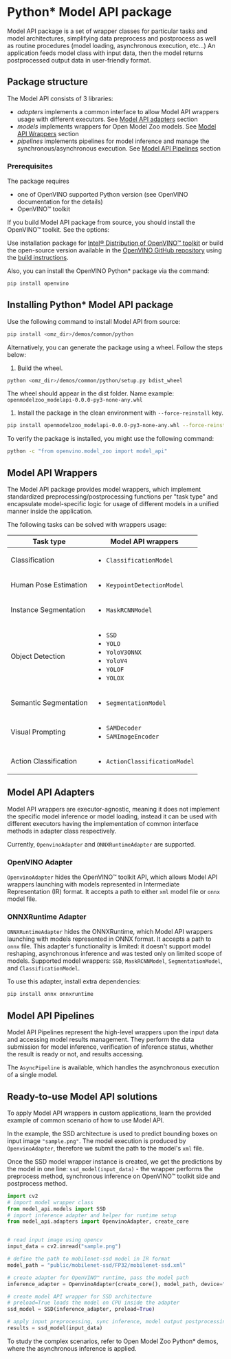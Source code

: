 # Python\* Model API package

Model API package is a set of wrapper classes for particular tasks and model architectures, simplifying data preprocess and postprocess as well as routine procedures (model loading, asynchronous execution, etc...)
An application feeds model class with input data, then the model returns postprocessed output data in user-friendly format.

## Package structure

The Model API consists of 3 libraries:

- _adapters_ implements a common interface to allow Model API wrappers usage with different executors. See [Model API adapters](#model-api-adapters) section
- _models_ implements wrappers for Open Model Zoo models. See [Model API Wrappers](#model-api-wrappers) section
- _pipelines_ implements pipelines for model inference and manage the synchronous/asynchronous execution. See [Model API Pipelines](#model-api-pipelines) section

### Prerequisites

The package requires

- one of OpenVINO supported Python version (see OpenVINO documentation for the details)
- OpenVINO™ toolkit

If you build Model API package from source, you should install the OpenVINO™ toolkit. See the options:

Use installation package for [Intel® Distribution of OpenVINO™ toolkit](https://www.intel.com/content/www/us/en/developer/tools/openvino-toolkit-download.html) or build the open-source version available in the [OpenVINO GitHub repository](https://github.com/openvinotoolkit/openvino) using the [build instructions](https://github.com/openvinotoolkit/openvino/wiki/BuildingCode).

Also, you can install the OpenVINO Python\* package via the command:

```sh
pip install openvino
```

## Installing Python\* Model API package

Use the following command to install Model API from source:

```sh
pip install <omz_dir>/demos/common/python
```

Alternatively, you can generate the package using a wheel. Follow the steps below:

1. Build the wheel.

```sh
python <omz_dir>/demos/common/python/setup.py bdist_wheel
```

The wheel should appear in the dist folder.
Name example: `openmodelzoo_modelapi-0.0.0-py3-none-any.whl`

1. Install the package in the clean environment with `--force-reinstall` key.

```sh
pip install openmodelzoo_modelapi-0.0.0-py3-none-any.whl --force-reinstall
```

To verify the package is installed, you might use the following command:

```sh
python -c "from openvino.model_zoo import model_api"
```

## Model API Wrappers

The Model API package provides model wrappers, which implement standardized preprocessing/postprocessing functions per "task type" and encapsulate model-specific logic for usage of different models in a unified manner inside the application.

The following tasks can be solved with wrappers usage:

| Task type             | Model API wrappers                                                                                           |
| --------------------- | ------------------------------------------------------------------------------------------------------------ |
| Classification        | <ul><li>`ClassificationModel`</li></ul>                                                                      |
| Human Pose Estimation | <ul><li>`KeypointDetectionModel`</li>                                                                        |
| Instance Segmentation | <ul><li>`MaskRCNNModel`</li></ul>                                                                            |
| Object Detection      | <ul><li>`SSD`</li><li>`YOLO`</li><li>`YoloV3ONNX`</li><li>`YoloV4`</li><li>`YOLOF`</li><li>`YOLOX`</li></ul> |
| Semantic Segmentation | <ul><li>`SegmentationModel`</li></ul>                                                                        |
| Visual Prompting      | <ul><li>`SAMDecoder`</li><li>`SAMImageEncoder`</li></ul>                                                     |
| Action Classification | <ul><li>`ActionClassificationModel`</li></ul>                                                                |

## Model API Adapters

Model API wrappers are executor-agnostic, meaning it does not implement the specific model inference or model loading, instead it can be used with different executors having the implementation of common interface methods in adapter class respectively.

Currently, `OpenvinoAdapter` and `ONNXRuntimeAdapter` are supported.

### OpenVINO Adapter

`OpenvinoAdapter` hides the OpenVINO™ toolkit API, which allows Model API wrappers launching with models represented in Intermediate Representation (IR) format.
It accepts a path to either `xml` model file or `onnx` model file.

### ONNXRuntime Adapter

`ONNXRuntimeAdapter` hides the ONNXRuntime, which Model API wrappers launching with models represented in ONNX format.
It accepts a path to `onnx` file. This adapter's functionality is limited: it doesn't support model reshaping, asynchronous inference and
was tested only on limited scope of models. Supported model wrappers: `SSD`, `MaskRCNNModel`, `SegmentationModel`, and `ClassificationModel`.

To use this adapter, install extra dependencies:

```sh
pip install onnx onnxruntime
```

## Model API Pipelines

Model API Pipelines represent the high-level wrappers upon the input data and accessing model results management.
They perform the data submission for model inference, verification of inference status, whether the result is ready or not, and results accessing.

The `AsyncPipeline` is available, which handles the asynchronous execution of a single model.

## Ready-to-use Model API solutions

To apply Model API wrappers in custom applications, learn the provided example of common scenario of how to use Model API.

In the example, the SSD architecture is used to predict bounding boxes on input image `"sample.png"`. The model execution is produced by `OpenvinoAdapter`, therefore we submit the path to the model's `xml` file.

Once the SSD model wrapper instance is created, we get the predictions by the model in one line: `ssd_model(input_data)` - the wrapper performs the preprocess method, synchronous inference on OpenVINO™ toolkit side and postprocess method.

```python
import cv2
# import model wrapper class
from model_api.models import SSD
# import inference adapter and helper for runtime setup
from model_api.adapters import OpenvinoAdapter, create_core


# read input image using opencv
input_data = cv2.imread("sample.png")

# define the path to mobilenet-ssd model in IR format
model_path = "public/mobilenet-ssd/FP32/mobilenet-ssd.xml"

# create adapter for OpenVINO™ runtime, pass the model path
inference_adapter = OpenvinoAdapter(create_core(), model_path, device="CPU")

# create model API wrapper for SSD architecture
# preload=True loads the model on CPU inside the adapter
ssd_model = SSD(inference_adapter, preload=True)

# apply input preprocessing, sync inference, model output postprocessing
results = ssd_model(input_data)
```

To study the complex scenarios, refer to Open Model Zoo Python\* demos, where the asynchronous inference is applied.
